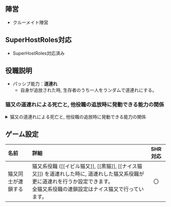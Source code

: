 ## 陣営
- クルーメイト陣営

## SuperHostRoles対応
- SuperHostRoles対応済み

## 役職説明
- パッシブ能力：**道連れ**
  - 自身が追放された時, 生存者のうち一人をランダムで道連れにする。

### 猫又の道連れによる死亡と, 他役職の追放時に発動できる能力の関係
<details><summary>猫又の道連れによる死亡と, 他役職の追放時に発動できる能力の関係</summary><div>

| 役職 | 能力発動状態 |
| :-- | :-- |
| [[イビルイレイサー]] | 能力の使用が可能な状態の場合, 猫又の道連れによる追放を無効化します。 |
| [[イビル猫又]] | ナイス猫又の設定[猫又同士が連鎖する]が有効な場合, 道連れにより追放されたイビル猫又も道連れ処理を行います。<br>無効な場合, 道連れにより追放されたイビル猫又の道連れ処理は発動しません。 |
| [[黒猫]] | ナイス猫又の設定[猫又同士が連鎖する]が有効な場合, 道連れにより追放された黒猫も道連れ処理を行います。<br>無効な場合, 道連れにより追放された黒猫の道連れ処理は発動しません。 |
| [[ネコカボチャ]] | 道連れ処理は発動できません。 |
| [[てるてる]] | タスクによる勝利条件が達成済みの場合, 猫又の道連れにより 追放勝利条件を達成します。 |
| [[マッドてるてる]] | タスクによる勝利条件が達成済みの場合, 猫又の道連れにより 追放勝利条件を達成します。 |
| [[冤罪師]] | 猫又の道連れによる冤罪対象の追放では勝利できません。 |
| [[金庫破り]] | 追放ガードが可能な状態でも, 猫又による道連れは無効化できません。<br>(追放ガードの判定は開票時, 道連れ処理の判定は追放時と追放ガード判定の処理が先に行われている為。) |
| [[ナイス猫又]] | ナイス猫又の設定[猫又同士が連鎖する]が有効な場合, 道連れにより追放されたナイス猫又も道連れ処理を行います。<br>無効な場合, 道連れにより追放されたナイス猫又の道連れ処理は発動しません。 |
| [[ベスト冤罪ヤー]] | 猫又の追放処理より先に死亡している為, 猫又の道連れ対象として選択されません。 |
| [[ナイス赤ずきん]] | 現在バグによりナイス赤ずきんを殺害したクルーを道連れした場合にナイス赤ずきんは復活しません。<br>本来の仕様では, "猫又の道連れによる殺害者の追放でも, 復活する事ができます。" となります。 |
| [[パン屋]] | 猫又の追放処理より先に, パン屋の生存テキストを取得する為, 生存しているとして判定されます。 |

</div></details>

## ゲーム設定
| 名前 | 詳細 | SHR対応 |
| :-- | :-- | :--: |
| 猫又同士が連鎖する | 猫又系役職 ([[イビル猫又]], [[黒猫]], [[ナイス猫又]]) を道連れした時に, 道連れした猫又系役職が更に道連れを行うか設定できます。<br>全猫又系役職の連鎖設定はナイス猫又で行っています。 | 〇 |